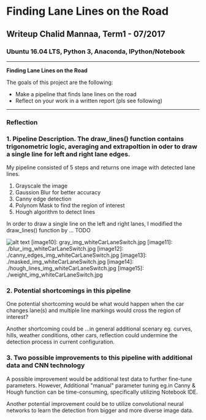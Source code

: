 # **Finding Lane Lines on the Road** 

## Writeup Chalid Mannaa, Term1 - 07/2017

### Ubuntu 16.04 LTS, Python 3, Anaconda, IPython/Notebook

---

**Finding Lane Lines on the Road**

The goals of this project are the following:
* Make a pipeline that finds lane lines on the road
* Reflect on your work in a written report (pls see following)


[//]: # (Image References)

[image1]: ./initial_img_whiteCarLaneSwitch.jpg"

---

### Reflection

### 1. Pipeline Description. The draw_lines() function contains trigonometric logic, averaging and extrapoltion in oder to draw a single line for left and right lane edges.

My pipeline consisted of 5 steps and returns one image with detected lane lines.
1. Grayscale the image 
2. Gaussion Blur for better accuracy 
3. Canny edge detection 
4. Polynom Mask to find the region of interest 
5. Hough algorithm to detect lines  

In order to draw a single line on the left and right lanes, I modified the draw_lines() function by ...
TODO

![alt text][image1]
[image10]: gray_img_whiteCarLaneSwitch.jpg
[image11]: ./blur_img_whiteCarLaneSwitch.jpg
[image12]: ./canny_edges_img_whiteCarLaneSwitch.jpg	
[image13]: ./masked_img_whiteCarLaneSwitch.jpg
[image14]: ./hough_lines_img_whiteCarLaneSwitch.jpg
[image15]: ./weight_img_whiteCarLaneSwitch.jpg

### 2. Potential shortcomings in this pipeline


One potential shortcoming would be what would happen when the car changes lane(s) and multiple line markings would cross the region of interest?  

Another shortcoming could be ...in general additional scenary eg. curves, hills, weather conditions, other cars, reflection could undermine the detection process in current configuration. 


### 3. Two possible improvements to this pipeline with additional data and CNN technology

A possible improvement would be additional test data to further fine-tune parameters. However, Additional "manual" parameter tuning eg.in Canny & Hough function can be time-consuming, specifically utilizing Notebook IDE.

Another potential improvement could be to utilize convolutional neural networks to learn the detection from bigger and more diverse image data.
